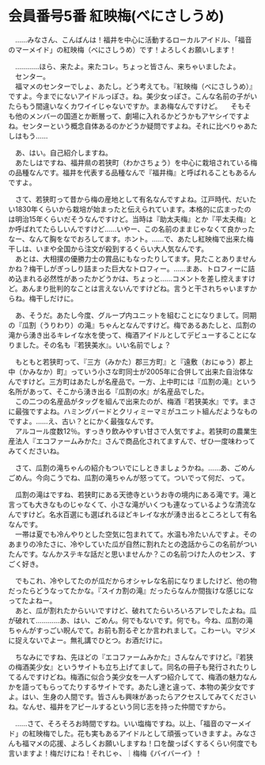 # 会員番号5番 紅映梅(べにさしうめ)

　……みなさん、こんばんは！福井を中心に活動するローカルアイドル、「福音のマーメイド」の紅映梅（べにさしうめ）です！よろしくお願いします！

　…………ほら、来たよ。来たコレ。ちょっと皆さん、来ちゃいましたよ。  
　センター。  
　福マメのセンターでしょ、あたし。どう考えても。『紅映梅（べにさしうめ）』ですよ。今までにないアイドルっぽさ。ね。美少女っぽさ。こんな名前の子がいたらもう間違いなくカワイイじゃないですか。まあ梅なんですけど。 
　そもそも他のメンバーの国道とか断層って、劇場に入れるかどうかもアヤシイですよね。センターという概念自体あるのかどうか疑問ですよね。それに比べりゃあたしはもう……

　あ、はい。自己紹介しますね。  
　あたしはですね、福井県の若狭町（わかさちょう）を中心に栽培されている梅の品種なんです。福井を代表する品種なんで『福井梅』と呼ばれることもあるんですよ。

　さて、若狭町って昔から梅の産地として有名なんですよね。江戸時代、だいたい1830年くらいから栽培が始まったと伝えられています。本格的に広まったのは明治15年くらいだそうなんですけど。当時は『助太夫梅』とか『平太夫梅』とか呼ばれてたらしいんですけど……いやー、この名前のままじゃなくて良かったなー、なんて胸をなでおろしてます。ホント。……で、あたし紅映梅で出来た梅干しは、いまや全国から注文が殺到するくらい大人気なんです。  
　あとは、大相撲の優勝力士の賞品にもなったりしてます。見たことありませんかね？梅干しがぎっしり詰まった巨大なトロフィー。……まあ、トロフィーに詰め込まれる必然性があったかどうかは、ちょっと……コメントを差し控えますけど。あんまり批判的なことは言えないんですけどね。言うと干されちゃいますからね。梅干しだけに。

　あ、そうだ。あたし今度、グループ内ユニットを組むことになりまして。同期の『瓜割（うりわり）の滝』ちゃんとなんですけど。梅であるあたしと、瓜割の滝から湧き出るキレイな水を使って、梅酒アイドルとしてデビューすることになりました。その名も『若狭美水』。いい名前でしょ？

　もともと若狭町って、『三方（みかた）郡三方町』と『遠敷（おにゅう）郡上中（かみなか）町』っていう小さな町同士が2005年に合併して出来た自治体なんですけど。三方町はあたしが名産品で。一方、上中町には『瓜割の滝』という名所があって、そこから湧き出る『瓜割の水』が名産品でした。  
　この二つの名産品がタッグを組んで出来たのが、梅酒『若狭美水』です。まさに最強ですよね。ハミングバードとクリィミーマミがユニット組んだようなものですよ。……え、古い？とにかく最強なんです。  
　アルコール度数12％。すっきり飲みやすい甘さで人気ですよ。若狭町の農業生産法人『エコファームみかた』さんで商品化されてますんで、ぜひ一度味わってみてくださいね。

　さて、瓜割の滝ちゃんの紹介もついでにしときましょうかね。……あ、ごめんごめん。今向こうでね、瓜割の滝ちゃんが怒ってて。ついでって何だ、って。

　瓜割の滝はですね、若狭町にある天徳寺というお寺の境内にある滝です。滝と言っても大きなものじゃなくて、小さな滝がいくつも連なっているような清流なんですけど。名水百選にも選ばれるほどキレイな水が湧き出るところとして有名なんです。  
　一帯は夏でも冷んやりとした空気に包まれてて。水温も冷たいんですよ。そのあまりの冷たさに、冷やしていた瓜が自然に割れたとの逸話からこの名前がついたんです。なんかステキな話だと思いませんか？この名前つけた人のセンス、すごく好き。

　でもこれ、冷やしてたのが瓜だからオシャレな名前になりましたけど、他の物だったらどうなってたかな。『スイカ割の滝』だったらなんか間抜けな感じになってたよねー。  
　あと、瓜が割れたからいいですけど、破れてたらいろいろアレでしたよね。瓜が破れて…………あ、はい、ごめん。何でもないです。何でも。今ね、瓜割の滝ちゃんがすっごい睨んでて。お前も割るぞとか言われまして。こわーい。マジメに捉えないでよー。無礼講でひとつ。お酒だけに。

　ちなみにですね、先ほどの『エコファームみかた』さんなんですけど。『若狭の梅酒美少女』というサイトも立ち上げてまして。同名の冊子も発行されたりしてるんですけどね。梅酒に似合う美少女を一人ずつ紹介してて、梅酒の魅力なんかを語ってもらってたりするサイトです。あたし達と違って、本物の美少女ですよ。はい、生身の人間です。皆さんも興味があったらアクセスしてみてくださいね。なんせ、福井をアピールするという同じ志を持った仲間ですから。

　……さて、そろそろお時間ですね。いい塩梅ですね。以上、「福音のマーメイド」の紅映梅でした。花も実もあるアイドルとして頑張っていきますよ。みなさんも福マメの応援、よろしくお願いしますね！口を酸っぱくするくらい何度でも言いますよ！梅だけにね！それじゃ、｜梅梅《バイバーイ》！